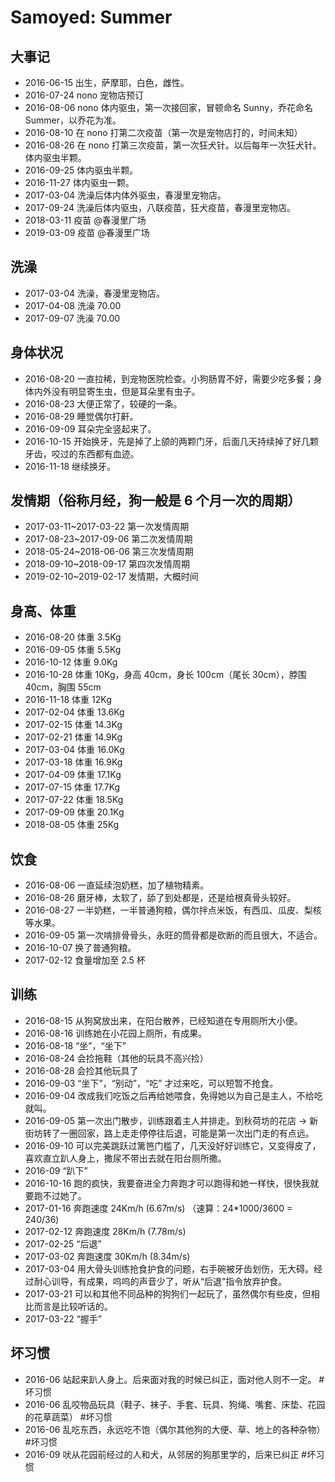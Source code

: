 # Samoyed: Summer

## 大事记

- 2016-06-15 出生，萨摩耶，白色，雌性。
- 2016-07-24 nono 宠物店预订
- 2016-08-06 nono 体内驱虫，第一次接回家，冒顿命名 Sunny，乔花命名 Summer，以乔花为准。
- 2016-08-10 在 nono 打第二次疫苗（第一次是宠物店打的，时间未知）
- 2016-08-26 在 nono 打第三次疫苗，第一次狂犬针。以后每年一次狂犬针。体内驱虫半颗。
- 2016-09-25 体内驱虫半颗。
- 2016-11-27 体内驱虫一颗。
- 2017-03-04 洗澡后体内体外驱虫，春漫里宠物店。
- 2017-09-24 洗澡后体内驱虫，八联疫苗，狂犬疫苗，春漫里宠物店。
- 2018-03-11 疫苗 @春漫里广场
- 2019-03-09 疫苗 @春漫里广场

## 洗澡

- 2017-03-04 洗澡，春漫里宠物店。
- 2017-04-08 洗澡 70.00
- 2017-09-07 洗澡 70.00

## 身体状况

- 2016-08-20 一直拉稀，到宠物医院检查。小狗肠胃不好，需要少吃多餐；身体内外没有明显寄生虫，但是耳朵里有虫子。
- 2016-08-23 大便正常了，较硬的一条。
- 2016-08-29 睡觉偶尔打鼾。
- 2016-09-09 耳朵完全竖起来了。
- 2016-10-15 开始换牙，先是掉了上颌的两颗门牙，后面几天持续掉了好几颗牙齿，咬过的东西都有血迹。
- 2016-11-18 继续换牙。

## 发情期（俗称月经，狗一般是 6 个月一次的周期）

- 2017-03-11~2017-03-22 第一次发情周期
- 2017-08-23~2017-09-06 第二次发情周期
- 2018-05-24~2018-06-06 第三次发情周期
- 2018-09-10~2018-09-17 第四次发情周期
- 2019-02-10~2019-02-17 发情期，大概时间

## 身高、体重

- 2016-08-20 体重 3.5Kg
- 2016-09-05 体重 5.5Kg
- 2016-10-12 体重 9.0Kg
- 2016-10-28 体重 10Kg，身高 40cm，身长 100cm（尾长 30cm），脖围 40cm，胸围 55cm
- 2016-11-18 体重 12Kg
- 2017-02-04 体重 13.6Kg
- 2017-02-15 体重 14.3Kg
- 2017-02-21 体重 14.9Kg
- 2017-03-04 体重 16.0Kg
- 2017-03-18 体重 16.9Kg
- 2017-04-09 体重 17.1Kg
- 2017-07-15 体重 17.7Kg
- 2017-07-22 体重 18.5Kg
- 2017-09-09 体重 20.1Kg
- 2018-08-05 体重 25Kg

## 饮食

- 2016-08-06 一直延续泡奶糕，加了植物精素。
- 2016-08-26 磨牙棒，太软了，舔了到处都是，还是给根真骨头较好。
- 2016-08-27 一半奶糕，一半普通狗粮，偶尔拌点米饭，有西瓜、瓜皮、梨核等水果。
- 2016-09-05 第一次啃排骨骨头，永旺的筒骨都是砍断的而且很大，不适合。
- 2016-10-07 换了普通狗粮。
- 2017-02-12 食量增加至 2.5 杯

## 训练

- 2016-08-15 从狗窝放出来，在阳台散养，已经知道在专用厕所大小便。
- 2016-08-16 训练她在小花园上厕所，有成果。
- 2016-08-18 “坐”，“坐下”
- 2016-08-24 会捡拖鞋（其他的玩具不高兴捡）
- 2016-08-28 会捡其他玩具了
- 2016-09-03 “坐下”，“别动”，“吃” 才过来吃，可以短暂不抢食。
- 2016-09-04 改成我们吃饭之后再给她喂食，免得她以为自己是主人，不给吃就叫。
- 2016-09-05 第一次出门散步，训练跟着主人并排走。到秋荷坊的花店 -> 新街坊转了一圈回家，路上走走停停往后退，可能是第一次出门走的有点远。
- 2016-09-10 可以完美跳跃过篱笆门槛了，几天没好好训练它，又变得皮了，喜欢直立趴人身上，撒尿不带出去就在阳台厕所撒。
- 2016-09 “趴下”
- 2016-10-16 跑的疯快，我要奋进全力奔跑才可以跑得和她一样快，很快我就要跑不过她了。
- 2017-01-16 奔跑速度 24Km/h (6.67m/s) （速算：24*1000/3600 = 240/36)
- 2017-02-12 奔跑速度 28Km/h (7.78m/s)
- 2017-02-25 “后退”
- 2017-03-02 奔跑速度 30Km/h (8.34m/s)
- 2017-03-04 用大骨头训练抢食护食的问题，右手碗被牙齿划伤，无大碍。经过耐心训导，有成果，呜呜的声音少了，听从“后退”指令放弃护食。
- 2017-03-21 可以和其他不同品种的狗狗们一起玩了，虽然偶尔有些皮，但相比而言是比较听话的。
- 2017-03-22 “握手”

## 坏习惯

- 2016-06 站起来趴人身上。后来面对我的时候已纠正，面对他人则不一定。 #坏习惯
- 2016-06 乱咬物品玩具（鞋子、袜子、手套、玩具、狗绳、嘴套、床垫、花园的花草蔬菜） #坏习惯
- 2016-06 乱吃东西，永远吃不饱（偶尔其他狗的大便、草、地上的各种杂物） #坏习惯
- 2016-09 吠从花园前经过的人和犬，从邻居的狗那里学的，后来已纠正 #坏习惯
